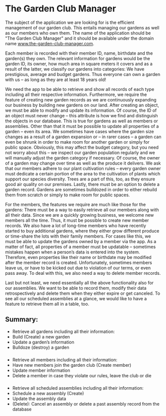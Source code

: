 # The Garden Club Manager

The subject of the application we are looking for is the efficient management of our garden club.
This entails managing our gardens as well as our members who own them.
The name of the application should be "The Garden Club Manager" and it should be available under the domain name www.the-garden-club-manager.com.

Each member is recorded with their member ID, name, birthdate and the garden(s) they own.
The relevant information for gardens would be the garden ID, its owner, how much area in square meters it covers and as a result of the latter, we classify our gardens into categories:
We have prestigious, average and budget gardens.
Thus everyone can own a garden with us – as long as they are at least 18 years old!

We need the app to be able to retrieve and show all records of each type including all their respective information.
Furthermore, we require the feature of creating new garden records as we are continuously expanding our business by building new gardens on our land.
After creating an object, we must be able to modify and update its information.
Of course, the ID of an object must never change – this attribute is how we find and distinguish the objects in our database.
This is true for gardens as well as members or assemblies.
Other than that it must be possible to update all properties of a garden – even its area.
We sometimes have cases where the garden size changes as a result of a garden expansion or – in rarer cases – a garden can even be shrunk in order to make room for another garden or simply for public space.
Obviously, this may affect the budget category, but you need not worry about this – we inspect our garden population regularly and we will manually adjust the garden category if necessary.
Of course, the owner of a garden may change over time as well as the produce it delivers.
We ask that our members adhere to our plant cultivation rules – every garden owner must dedicate a certain portion of the area to the cultivation of plants which support our species diversity.
Trees are a part of this, too, as they ensure good air quality on our premises.
Lastly, there must be an option to delete a garden record.
Gardens are sometimes bulldozed in order to either rebuild them from scratch or simply to make room for public spaces.

For the members, the features we require are much like those for the gardens:
There must be a way to easily retrieve all our members along with all their data.
Since we are a quickly growing business, we welcome new members all the time.
Thus, it must be possible to create new member records.
We also have a lot of long-time members who have recently started to buy additional gardens, where they either grow different produce or time-share the lots with their family members.
For cases like this, we must be able to update the gardens owned by a member via the app.
As a matter of fact, all properties of a member must be updatable – sometimes mistakes happen when a person’s data is entered into the system.
Therefore, even properties like their name or birthdate may be modified after the member record is created.
Unfortunately, sometimes members leave us, or have to be kicked out due to violation of our terms, or even pass away.
To deal with this, we also need a way to delete member records.

Last but not least, we need essentially all the above functionality also for our assemblies.
We want to be able to record them, modify their data retrospectively and delete them when they either expire or get canceled.
To see all our scheduled assemblies at a glance, we would like to have a feature to retrieve them all in a table, too.

## Summary:

- Retrieve all gardens including all their information: 
- Build (Create) a new garden
- Update a garden’s information
- Bulldoze (destroy) a garden

###

- Retrieve all members including all their information:
- Have new members join the garden club (Create member)
- Update member information
- Delete a member in case they violate our rules, leave the club or die

###

- Retrieve all scheduled assemblies including all their information: 
- Schedule a new assembly (Create)
- Update the assembly data
- (Delete): Cancel an assembly or delete a past assembly record from the database

